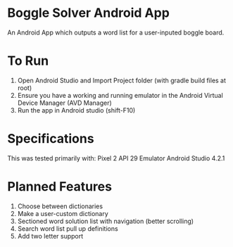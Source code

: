 # Boggle Solver Android App
An Android App which outputs a word list for a user-inputed boggle board.

# To Run
1. Open Android Studio and Import Project folder (with gradle build files at root)
2. Ensure you have a working and running emulator in the Android Virtual Device Manager (AVD Manager)
3. Run the app in Android studio (shift-F10)

# Specifications

This was tested primarily with:
Pixel 2 API 29 Emulator
Android Studio 4.2.1

# Planned Features
1. Choose between dictionaries
2. Make a user-custom dictionary
3. Sectioned word solution list with navigation (better scrolling)
4. Search word list pull up definitions
5. Add two letter support
